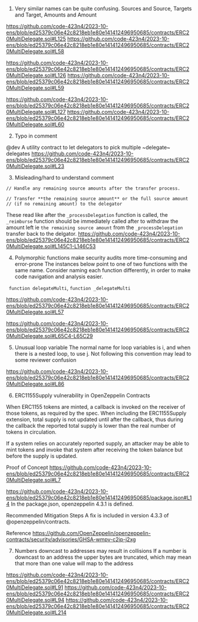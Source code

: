 1. Very similar names can be quite confusing. Sources and Source, Targets and Target, Amounts and Amount

https://github.com/code-423n4/2023-10-ens/blob/ed25379c06e42c8218eb1e80e141412496950685/contracts/ERC20MultiDelegate.sol#L125
https://github.com/code-423n4/2023-10-ens/blob/ed25379c06e42c8218eb1e80e141412496950685/contracts/ERC20MultiDelegate.sol#L58

https://github.com/code-423n4/2023-10-ens/blob/ed25379c06e42c8218eb1e80e141412496950685/contracts/ERC20MultiDelegate.sol#L126
https://github.com/code-423n4/2023-10-ens/blob/ed25379c06e42c8218eb1e80e141412496950685/contracts/ERC20MultiDelegate.sol#L59

https://github.com/code-423n4/2023-10-ens/blob/ed25379c06e42c8218eb1e80e141412496950685/contracts/ERC20MultiDelegate.sol#L127
https://github.com/code-423n4/2023-10-ens/blob/ed25379c06e42c8218eb1e80e141412496950685/contracts/ERC20MultiDelegate.sol#L60

2. Typo in comment

@dev A utility contract to let delegators to pick multiple ~delegate~ delegates
https://github.com/code-423n4/2023-10-ens/blob/ed25379c06e42c8218eb1e80e141412496950685/contracts/ERC20MultiDelegate.sol#L23

3. Misleading/hard to understand comment

`// Handle any remaining source amounts after the transfer process.`
```
// Transfer **the remaining source amount** or the full source amount
// (if no remaining amount) to the delegator
```
These read like after the `_processDelegation` function is called, the `_reimburse` function should be immediately called after to withdraw the amount left ie `the remaining source amount` from the `_processDelegation` transfer back to the delgator. 
https://github.com/code-423n4/2023-10-ens/blob/ed25379c06e42c8218eb1e80e141412496950685/contracts/ERC20MultiDelegate.sol#L145C1-L146C53

4. Polymorphic functions make security audits more time-consuming and error-prone
The instances below point to one of two functions with the same name. Consider naming each function differently, in order to make code navigation and analysis easier.

` function delegateMulti`, `function _delegateMulti`

https://github.com/code-423n4/2023-10-ens/blob/ed25379c06e42c8218eb1e80e141412496950685/contracts/ERC20MultiDelegate.sol#L57

https://github.com/code-423n4/2023-10-ens/blob/ed25379c06e42c8218eb1e80e141412496950685/contracts/ERC20MultiDelegate.sol#L65C4-L65C29

5. Unusual loop variable
The normal name for loop variables is i, and when there is a nested loop, to use j. Not following this convention may lead to some reviewer confusion

https://github.com/code-423n4/2023-10-ens/blob/ed25379c06e42c8218eb1e80e141412496950685/contracts/ERC20MultiDelegate.sol#L86

6. ERC1155Supply vulnerability in OpenZeppelin Contracts

When ERC1155 tokens are minted, a callback is invoked on the receiver of those tokens, as required by the spec. When including the ERC1155Supply extension, total supply is not updated until after the callback, thus during the callback the reported total supply is lower than the real number of tokens in circulation.

If a system relies on accurately reported supply, an attacker may be able to mint tokens and invoke that system after receiving the token balance but before the supply is updated.

Proof of Concept
https://github.com/code-423n4/2023-10-ens/blob/ed25379c06e42c8218eb1e80e141412496950685/contracts/ERC20MultiDelegate.sol#L7

https://github.com/code-423n4/2023-10-ens/blob/ed25379c06e42c8218eb1e80e141412496950685/package.json#L14
In the package.json, openzeppelin 4.3.1 is defined.

Recommended Mitigation Steps
A fix is included in version 4.3.3 of @openzeppelin/contracts.

Reference
https://github.com/OpenZeppelin/openzeppelin-contracts/security/advisories/GHSA-wmpv-c2jp-j2xg

7. Numbers downcast to addresses may result in collisions
If a number is downcast to an address the upper bytes are truncated, which may mean that more than one value will map to the address

https://github.com/code-423n4/2023-10-ens/blob/ed25379c06e42c8218eb1e80e141412496950685/contracts/ERC20MultiDelegate.sol#L91
https://github.com/code-423n4/2023-10-ens/blob/ed25379c06e42c8218eb1e80e141412496950685/contracts/ERC20MultiDelegate.sol#L94
https://github.com/code-423n4/2023-10-ens/blob/ed25379c06e42c8218eb1e80e141412496950685/contracts/ERC20MultiDelegate.sol#L214